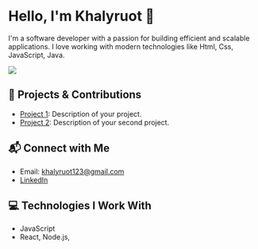 # Hello, I'm Khalyruot 👋

I'm a software developer with a passion for building efficient and scalable applications. I love working with modern technologies like Html, Css, JavaScript, Java.

![](https://komarev.com/ghpvc/?username=your_username&color=give_your_color)

## 🚀 Projects & Contributions
- [Project 1](https://github.com/khalyruot/project1): Description of your project.
- [Project 2](https://github.com/khalyruot/project2): Description of your second project.

## 📬 Connect with Me
- Email: khalyruot123@gmail.com
- [LinkedIn](https://www.linkedin.com/in/khalyruot)

## 💻 Technologies I Work With
- JavaScript
- React, Node.js,

